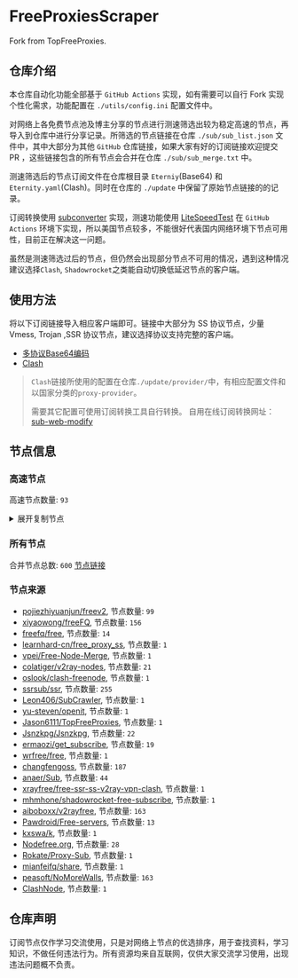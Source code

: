 # FreeProxiesScraper

Fork from TopFreeProxies.

## 仓库介绍
本仓库自动化功能全部基于 `GitHub Actions` 实现，如有需要可以自行 Fork 实现个性化需求，功能配置在 `./utils/config.ini` 配置文件中。

对网络上各免费节点池及博主分享的节点进行测速筛选出较为稳定高速的节点，再导入到仓库中进行分享记录。所筛选的节点链接在仓库 `./sub/sub_list.json` 文件中，其中大部分为其他 `GitHub` 仓库链接，如果大家有好的订阅链接欢迎提交 PR ，这些链接包含的所有节点会合并在仓库 `./sub/sub_merge.txt` 中。

测速筛选后的节点订阅文件在仓库根目录 `Eterniy`(Base64) 和 `Eternity.yaml`(Clash)。同时在仓库的 `./update` 中保留了原始节点链接的的记录。

订阅转换使用 [subconverter](https://github.com/tindy2013/subconverter) 实现，测速功能使用 [LiteSpeedTest](https://github.com/xxf098/LiteSpeedTest) 在 `GitHub Actions` 环境下实现，所以美国节点较多，不能很好代表国内网络环境下节点可用性，目前正在解决这一问题。

虽然是测速筛选过后的节点，但仍然会出现部分节点不可用的情况，遇到这种情况建议选择`Clash`, `Shadowrocket`之类能自动切换低延迟节点的客户端。

## 使用方法
将以下订阅链接导入相应客户端即可。链接中大部分为 SS 协议节点，少量 Vmess, Trojan ,SSR 协议节点，建议选择协议支持完整的客户端。

- [多协议Base64编码](https://raw.githubusercontent.com/caijh/FreeProxiesScraper/master/Eternity)
- [Clash](https://raw.githubusercontent.com/caijh/FreeProxiesScraper/master/Eternity.yaml)

>`Clash`链接所使用的配置在仓库`./update/provider/`中，有相应配置文件和以国家分类的`proxy-provider`。
>
>需要其它配置可使用订阅转换工具自行转换。
>自用在线订阅转换网址：[sub-web-modify](https://sub.v1.mk/)

## 节点信息
### 高速节点
高速节点数量: `93`
<details>
  <summary>展开复制节点</summary>

    ss://YWVzLTI1Ni1jZmI6cXdlclJFV1FAQA@125.141.31.72:15098#%F0%9F%87%B0%F0%9F%87%B7%20%E5%85%B3%E6%B3%A8TG%40dafei_di%20%E9%9F%A9%E5%9B%BD%2008
    trojan://5a81db08-7af3-49a4-b089-b7a5b2c24c38@jp007.421421.xyz:20230?allowInsecure=1&sni=www.alibaba.com#%F0%9F%87%AF%F0%9F%87%B5%20%E5%85%B3%E6%B3%A8TG%40dafei_di%20%E6%97%A5%E6%9C%AC%2001
    vmess://eyJ2IjoiMiIsInBzIjoi8J+Hr/Cfh7Ug5YWz5rOoVEdAZGFmZWlfZGkg5pel5pysIDA3IiwiYWRkIjoiNTkuNDIuMjQ3LjE4OSIsInBvcnQiOiI4MDA0IiwidHlwZSI6Im5vbmUiLCJpZCI6ImViYjNiMjJmLTE0ODUtNDBhMy1hYTM3LWVhN2U0NDRjMjMyNyIsImFpZCI6IjAiLCJuZXQiOiJ3cyIsInBhdGgiOiIvbm1raiIsImhvc3QiOiJ3d3cuYmluZy5jb20iLCJ0bHMiOiIifQ==
    vmess://eyJ2IjoiMiIsInBzIjoi8J+Hr/Cfh7Ug5YWz5rOoVEdAZGFmZWlfZGkg5pel5pysIDI0IiwiYWRkIjoiMTgzLjIzNy44NC41MyIsInBvcnQiOiI1NTAwMiIsInR5cGUiOiJub25lIiwiaWQiOiI0MTgwNDhhZi1hMjkzLTRiOTktOWIwYy05OGNhMzU4MGRkMjQiLCJhaWQiOiI2NCIsIm5ldCI6InRjcCIsInBhdGgiOiIvbm1raiIsImhvc3QiOiJ3d3cuYmluZy5jb20iLCJ0bHMiOiIifQ==
    ss://YWVzLTI1Ni1nY206MWQ2ZmMxZTItYTM2ZC00YmQ3LWIwZDAtZTkwMTM0M2Q5Yjk3@183.36.41.50:19008#%F0%9F%87%AF%F0%9F%87%B5%20%E5%85%B3%E6%B3%A8TG%40dafei_di%20%E6%97%A5%E6%9C%AC%2034
    ss://YWVzLTI1Ni1jZmI6cXdlclJFV1FAQA@p141.panda001.net:4652#%F0%9F%87%B0%F0%9F%87%B7%20%E5%85%B3%E6%B3%A8TG%40dafei_di%20%E9%9F%A9%E5%9B%BD%2001
    ss://YWVzLTI1Ni1jZmI6MTYwMWUzYzI5YzhkYjFhODg5NDJjZjBjYWQ3MzFiZjM@43.131.255.175:3306#%F0%9F%87%B0%F0%9F%87%B7%20%E5%85%B3%E6%B3%A8TG%40dafei_di%20%E9%9F%A9%E5%9B%BD%2004
    vmess://eyJ2IjoiMiIsInBzIjoi8J+Hr/Cfh7Ug5YWz5rOoVEdAZGFmZWlfZGkg5pel5pysIDA0IiwiYWRkIjoiaS5uZWVkc3MudG9wIiwicG9ydCI6IjIwMDE3IiwidHlwZSI6Im5vbmUiLCJpZCI6IjRmOWM4YWJkLTFjMDAtNDg1Yi1iODJiLTQ3N2QzMmY1MjIyOCIsImFpZCI6IjAiLCJuZXQiOiJ0Y3AiLCJwYXRoIjoiL25ta2oiLCJob3N0Ijoid3d3LmJpbmcuY29tIiwidGxzIjoiIn0=
    ss://Y2hhY2hhMjAtaWV0Zi1wb2x5MTMwNToxYTE3YjE5ZC00ODk2LTQ1MzEtYWY3OS02ZTkxZDhlZjgyMjg@13.209.10.213:6666#%F0%9F%87%B0%F0%9F%87%B7%20%E5%85%B3%E6%B3%A8TG%40dafei_di%20%E9%9F%A9%E5%9B%BD%2011
    trojan://6884d714-d3c4-4b49-aa20-767ea92837d6@59.3.209.82:50000?allowInsecure=1&sni=icecream.955850.xyz#%F0%9F%87%B0%F0%9F%87%B7%20%E5%85%B3%E6%B3%A8TG%40dafei_di%20%E9%9F%A9%E5%9B%BD%2014
    ssr://cmVjb3Jkcy5nb2Rlb3ZlLnh5ejo0MzEyNTphdXRoX2FlczEyOF9tZDU6Y2hhY2hhMjAtaWV0Zjp0bHMxLjJfdGlja2V0X2F1dGg6YzBkWFpIcFpSSGcxU2cvP2dyb3VwPVUxTlNVSEp2ZG1sa1pYSSZyZW1hcmtzPThKLUhxUENmaDdNZzVZV3o1ck9vVkVkQVpHRm1aV2xmWkdrZzVZLXc1cm0tSURBeCZvYmZzcGFyYW09JnByb3RvcGFyYW09
    trojan://4abad10b-be0d-48bf-ab8a-3311463084d4@wb.kaiqsz.com:42765?allowInsecure=1&sni=mmbiz1.redapricotcloud.com#%F0%9F%87%A8%F0%9F%87%B3%20%E5%85%B3%E6%B3%A8TG%40dafei_di%20%E5%8F%B0%E6%B9%BE%2004
    trojan://6884d714-d3c4-4b49-aa20-767ea92837d6@210.61.97.241:81?allowInsecure=1&sni=icecream.955850.xyz#%F0%9F%87%A8%F0%9F%87%B3%20%E5%85%B3%E6%B3%A8TG%40dafei_di%20%E5%8F%B0%E6%B9%BE%2005
    vmess://eyJ2IjoiMiIsInBzIjoi8J+HrfCfh7Ag5YWz5rOoVEdAZGFmZWlfZGkg6aaZ5rivIDAxIiwiYWRkIjoiMTQwZDhhOGQtc3dleHMwLXQ1dXJiNy0xaTEuaGdjMS50Y3BiYnIubmV0IiwicG9ydCI6IjgwODAiLCJ0eXBlIjoibm9uZSIsImlkIjoiNmJjZjVhMTAtYmZlOC0xMWVjLWJkN2MtZjIzYzkxM2M4ZDJiIiwiYWlkIjoiMCIsIm5ldCI6IndzIiwicGF0aCI6Ii8iLCJob3N0IjoiYnJvYWRjYXN0bHYuY2hhdC5iaWxpYmlsaS5jb20iLCJ0bHMiOiIifQ==
    trojan://2c605663-b89a-5734-a9d6-97d4743d72cf@dozo01.flztjc.top:8313?allowInsecure=1&sni=hk-13-568.flztjc.net#%F0%9F%87%AD%F0%9F%87%B0%20%E5%85%B3%E6%B3%A8TG%40dafei_di%20%E9%A6%99%E6%B8%AF%2004
    vmess://eyJ2IjoiMiIsInBzIjoi8J+HrfCfh7Ag5YWz5rOoVEdAZGFmZWlfZGkg6aaZ5rivIDA1IiwiYWRkIjoiMTgzLjIzNi41MS4zOCIsInBvcnQiOiI0MzMwMiIsInR5cGUiOiJub25lIiwiaWQiOiI0MTgwNDhhZi1hMjkzLTRiOTktOWIwYy05OGNhMzU4MGRkMjQiLCJhaWQiOiI2NCIsIm5ldCI6InRjcCIsInBhdGgiOiIvIiwiaG9zdCI6ImhrLTEzLTU2OC5mbHp0amMubmV0IiwidGxzIjoiIn0=
    vmess://eyJ2IjoiMiIsInBzIjoi8J+HrfCfh7Ag5YWz5rOoVEdAZGFmZWlfZGkg6aaZ5rivIDA3IiwiYWRkIjoiMTIwLjE5OC43MS4yMTYiLCJwb3J0IjoiMzU5MjEiLCJ0eXBlIjoibm9uZSIsImlkIjoiNDE4MDQ4YWYtYTI5My00Yjk5LTliMGMtOThjYTM1ODBkZDI0IiwiYWlkIjoiNjQiLCJuZXQiOiJ0Y3AiLCJwYXRoIjoiLyIsImhvc3QiOiJoay0xMy01NjguZmx6dGpjLm5ldCIsInRscyI6IiJ9
    ss://YWVzLTI1Ni1nY206TlBPQTRXWUlEMldGOE40RQ@8tv68qhq.slashdevslashnetslashtun.net:15016#%F0%9F%87%AD%F0%9F%87%B0%20%E5%85%B3%E6%B3%A8TG%40dafei_di%20%E9%A6%99%E6%B8%AF%2008
    vmess://eyJ2IjoiMiIsInBzIjoi8J+HrfCfh7Ag5YWz5rOoVEdAZGFmZWlfZGkg6aaZ5rivIDEzIiwiYWRkIjoiMTAzLjIyNC44MC44OSIsInBvcnQiOiIyNTYzNSIsInR5cGUiOiJub25lIiwiaWQiOiJiNmQzNzZmYi1jNDllLTQ5ZjQtZmUwYy0wNjViZjc5ODdmZjUiLCJhaWQiOiIwIiwibmV0IjoidGNwIiwicGF0aCI6Ii8iLCJob3N0IjoiaGstMTMtNTY4LmZsenRqYy5uZXQiLCJ0bHMiOiIifQ==
    trojan://ouo@103.44.255.81:443?allowInsecure=1&sni=tr.koxok.us.kg#%F0%9F%87%AD%F0%9F%87%B0%20%E5%85%B3%E6%B3%A8TG%40dafei_di%20%E9%A6%99%E6%B8%AF%2018
    vmess://eyJ2IjoiMiIsInBzIjoi8J+HrfCfh7Ag5YWz5rOoVEdAZGFmZWlfZGkg6aaZ5rivIDIwIiwiYWRkIjoiMTIwLjIzMi4xNTMuNDAiLCJwb3J0IjoiMzY2MDkiLCJ0eXBlIjoibm9uZSIsImlkIjoiNDE4MDQ4YWYtYTI5My00Yjk5LTliMGMtOThjYTM1ODBkZDI0IiwiYWlkIjoiNjQiLCJuZXQiOiJ0Y3AiLCJwYXRoIjoiLyIsImhvc3QiOiJ0ci5rb3hvay51cy5rZyIsInRscyI6IiJ9
    ss://Y2hhY2hhMjAtaWV0Zjphc2QxMjM0NTY@103.149.183.61:8388#%F0%9F%87%AD%F0%9F%87%B0%20%E5%85%B3%E6%B3%A8TG%40dafei_di%20%E9%A6%99%E6%B8%AF%2021
    ss://YWVzLTI1Ni1nY206OTNmMTIyZGYtODdiZS00NTU0LWI2Y2QtNGY1NWRhN2Y2MTlh@183.236.51.26:39102#%F0%9F%87%AD%F0%9F%87%B0%20%E5%85%B3%E6%B3%A8TG%40dafei_di%20%E9%A6%99%E6%B8%AF%2022
    trojan://c04e8826-d066-4aca-aa50-607e7661892e@43.198.74.153:49905?allowInsecure=1&sni=hk13.bilibili.com#%F0%9F%87%AD%F0%9F%87%B0%20%E5%85%B3%E6%B3%A8TG%40dafei_di%20%E9%A6%99%E6%B8%AF%2023
    ssr://Y3NpbGljb3ZvbGNhbm9jb25pb3Npcy5nb2Rlb3ZlLnh5ejo0MzEyNTphdXRoX2FlczEyOF9tZDU6Y2hhY2hhMjAtaWV0Zjp0bHMxLjJfdGlja2V0X2F1dGg6YzBkWFpIcFpSSGcxU2cvP2dyb3VwPVUxTlNVSEp2ZG1sa1pYSSZyZW1hcmtzPThKLUhyZkNmaDdBZzVZV3o1ck9vVkVkQVpHRm1aV2xmWkdrZzZhYVo1cml2SURJMCZvYmZzcGFyYW09JnByb3RvcGFyYW09
    trojan://6884d714-d3c4-4b49-aa20-767ea92837d6@138.2.107.107:443?allowInsecure=1&sni=icecream.955850.xyz#%F0%9F%87%B8%F0%9F%87%AC%20%E5%85%B3%E6%B3%A8TG%40dafei_di%20%E6%96%B0%E5%8A%A0%E5%9D%A1%2001
    vmess://eyJ2IjoiMiIsInBzIjoi8J+HuPCfh6wg5YWz5rOoVEdAZGFmZWlfZGkg5paw5Yqg5Z2hIDA4IiwiYWRkIjoidjEyLmhlZHVpYW4ubGluayIsInBvcnQiOiIzMDgxMiIsInR5cGUiOiJub25lIiwiaWQiOiJjYmIzZjg3Ny1kMWZiLTM0NGMtODdhOS1kMTUzYmZmZDU0ODQiLCJhaWQiOiIyIiwibmV0Ijoid3MiLCJwYXRoIjoiL29vb28iLCJob3N0Ijoib2NiYy5jb20iLCJ0bHMiOiIifQ==
    ss://YWVzLTI1Ni1nY206VUFPNzJLNTExS1lUN05NNw@ti3hyra4.slashdevslashnetslashtun.net:16003#%F0%9F%87%B8%F0%9F%87%AC%20%E5%85%B3%E6%B3%A8TG%40dafei_di%20%E6%96%B0%E5%8A%A0%E5%9D%A1%2009
    vmess://eyJ2IjoiMiIsInBzIjoi8J+Hr/Cfh7Ug5pel5pysKOasoui/juiuoumYhVlvdXR1YmXnoLTop6PotYTmupDlkJspIDUiLCJhZGQiOiI0My4xNTQuMTA5LjIxOSIsInBvcnQiOiI0NDMiLCJ0eXBlIjoibm9uZSIsImlkIjoiZTVhZjBjYWQtMjk1Yy0zN2IyLWI2MDEtZjM1ZDEzZjZiMWJiIiwiYWlkIjoiNjQiLCJuZXQiOiJ3cyIsInBhdGgiOiIvIiwiaG9zdCI6IiIsInRscyI6IiJ9
    vmess://eyJ2IjoiMiIsInBzIjoi8J+Hr/Cfh7Ug5pel5pysKOasoui/juiuoumYhVlvdXR1YmXnoLTop6PotYTmupDlkJspIDQiLCJhZGQiOiI0MjhzZzIuZmFuczgueHl6IiwicG9ydCI6IjQ0MyIsInR5cGUiOiJub25lIiwiaWQiOiJkYzA5YzlhMC0xNjk3LTNmMzktOGJhOS02NWYyOTg1ZTAwZWMiLCJhaWQiOiIyIiwibmV0Ijoid3MiLCJwYXRoIjoiL3JheSIsImhvc3QiOiI0MjhzZzIuZmFuczgueHl6IiwidGxzIjoidGxzIn0=
    trojan://ruWkGdbUKT4RN7kZ8t@ty2-5.nigirocloud.com:443?allowInsecure=1#%F0%9F%87%AF%F0%9F%87%B5%20%E6%97%A5%E6%9C%AC%28%E6%AC%A2%E8%BF%8E%E8%AE%A2%E9%98%85Youtube%E7%A0%B4%E8%A7%A3%E8%B5%84%E6%BA%90%E5%90%9B%29%203
    trojan://ruWkGdbUKT4RN7kZ8t@ty2-8.nigirocloud.com:443?allowInsecure=1#%F0%9F%87%AF%F0%9F%87%B5%20%E6%97%A5%E6%9C%AC%28%E6%AC%A2%E8%BF%8E%E8%AE%A2%E9%98%85Youtube%E7%A0%B4%E8%A7%A3%E8%B5%84%E6%BA%90%E5%90%9B%29%202
    trojan://ruWkGdbUKT4RN7kZ8t@ty2-7.nigirocloud.com:443?allowInsecure=1#%F0%9F%87%AF%F0%9F%87%B5%20%E6%97%A5%E6%9C%AC%28%E6%AC%A2%E8%BF%8E%E8%AE%A2%E9%98%85Youtube%E7%A0%B4%E8%A7%A3%E8%B5%84%E6%BA%90%E5%90%9B%29
    vmess://eyJ2IjoiMiIsInBzIjoi8J+HqPCfh7Mg5Y+w5rm+KOasoui/juiuoumYhVlvdXR1YmXnoLTop6PotYTmupDlkJspIDMiLCJhZGQiOiJ0dzAxLnNoaXp1a3VuZWtvLmNvbSIsInBvcnQiOiIzODUyNiIsInR5cGUiOiJub25lIiwiaWQiOiI3OWM4MmI5Mi1iYzRjLTM4MmMtODA0Mi1iNTBkMjdiOWM1NjQiLCJhaWQiOiIwIiwibmV0Ijoid3MiLCJwYXRoIjoiL255IiwiaG9zdCI6InR3MDEuc2hpenVrdW5la28uY29tIiwidGxzIjoiIn0=
    vmess://eyJ2IjoiMiIsInBzIjoi8J+HqPCfh7Mg5Y+w5rm+KOasoui/juiuoumYhVlvdXR1YmXnoLTop6PotYTmupDlkJspIDIiLCJhZGQiOiJ0dzIxNDAyLmNsb3VkbWF0cml4Lnh5eiIsInBvcnQiOiIyMTQwMiIsInR5cGUiOiJub25lIiwiaWQiOiJhOTkyYmU0Mi1iZWQ0LTMwMzctODc4OC05ZTg2MGNkNjM1ZDMiLCJhaWQiOiIyIiwibmV0Ijoid3MiLCJwYXRoIjoiL2hscy9jY3R2NXBoZC5tM3U4IiwiaG9zdCI6InR3MjE0MDIuY2xvdWRtYXRyaXgueHl6IiwidGxzIjoiIn0=
    vmess://eyJ2IjoiMiIsInBzIjoi8J+HqPCfh7Mg5Y+w5rm+KOasoui/juiuoumYhVlvdXR1YmXnoLTop6PotYTmupDlkJspIiwiYWRkIjoidHcyNTAxLmNsb3VkbWF0cml4Lnh5eiIsInBvcnQiOiIyNTAxIiwidHlwZSI6Im5vbmUiLCJpZCI6ImE5OTJiZTQyLWJlZDQtMzAzNy04Nzg4LTllODYwY2Q2MzVkMyIsImFpZCI6IjIiLCJuZXQiOiJ3cyIsInBhdGgiOiIvaGxzL2NjdHY1cGhkLm0zdTgiLCJob3N0IjoidHcyNTAxLmNsb3VkbWF0cml4Lnh5eiIsInRscyI6IiJ9
    vmess://eyJ2IjoiMiIsInBzIjoi8J+HrfCfh7Ag6aaZ5rivKOasoui/juiuoumYhVlvdXR1YmXnoLTop6PotYTmupDlkJspIiwiYWRkIjoiaGsyNzAxLmNsb3VkbWF0cml4Lnh5eiIsInBvcnQiOiIyNzAxIiwidHlwZSI6Im5vbmUiLCJpZCI6ImE5OTJiZTQyLWJlZDQtMzAzNy04Nzg4LTllODYwY2Q2MzVkMyIsImFpZCI6IjIiLCJuZXQiOiJ3cyIsInBhdGgiOiIvaGxzL2NjdHY1cGhkLm0zdTgiLCJob3N0IjoiaGsyNzAxLmNsb3VkbWF0cml4Lnh5eiIsInRscyI6IiJ9
    ss://YWVzLTI1Ni1jZmI6YW1hem9uc2tyMDU@54.199.66.30:443#%F0%9F%87%AF%F0%9F%87%B5%20JP%F0%9F%98%88SSRSUB_3528396055
    trojan://95b@117.123.144.67:28825?allowInsecure=0&sni=30388d70-6f5c-4d7c-8daa-9d3df7c5c526.9150e878-8296-4798-a172-c3fe66b8dee5.ddnsgeek.com#%F0%9F%87%B0%F0%9F%87%B7%20%E9%9F%A9%E5%9B%BD%2BV2CROSS.COM
    trojan://95b@211.107.201.14:25001?allowInsecure=0&sni=5ae52850-e7f0-481c-8cff-6c1ed17fd9f1.91f1a2e9-9f15-4330-996f-0b6bc7c8fa5b.theworkpc.com#%F0%9F%87%B0%F0%9F%87%B7%20%E9%9F%A9%E5%9B%BD%2BV2CROSS.COM%202
    trojan://2155145a-b1b5-443a-8977-670f6bd10f02@bgroup.node1.t.nodelist-airport.com:50001?allowInsecure=0#%F0%9F%87%AF%F0%9F%87%B5%20%E6%97%A5%E6%9C%AC%2B%E4%B8%9C%E4%BA%ACAmazon%E6%95%B0%E6%8D%AE%E4%B8%AD%E5%BF%83
    trojan://a3ca0380-8a17-403a-a5b3-a9f6e59be193@claw-ali-hkg-1ge.china-next-generation-any-path-smart-route-global.2h.ma:443?allowInsecure=0&sni=claw-ali-hkg-1ge.china-next-generation-any-path-smart-route-global.2h.ma#%F0%9F%87%AD%F0%9F%87%B0%20%E9%A6%99%E6%B8%AF%2B%E9%98%BF%E9%87%8C%E4%BA%91
    trojan://95b@aliyun.2096.us.kg:443?allowInsecure=0&sni=68123106-3e43-4958-b75a-b06e81eabf79.50d88e28-a870-497d-bf87-c20fb6802871.camdvr.org#%F0%9F%87%AD%F0%9F%87%B0%20%E9%A6%99%E6%B8%AF%2B%E7%94%B5%E8%AE%AF%E7%9B%88%E7%A7%91%E6%9C%89%E9%99%90%E5%85%AC%E5%8F%B8
    vmess://eyJ2IjoiMiIsInBzIjoi8J+HqPCfh7Mg5Y+w5rm+XzEyMTMyMDAwMSIsImFkZCI6IjEwMy4xNTkuMjA2LjM1IiwicG9ydCI6IjMxOTQ1IiwidHlwZSI6Im5vbmUiLCJpZCI6ImUyZTUxMWIwLTdkZWYtNGUxYi1kMjM4LTZjYjUzOTFiMmUzZiIsImFpZCI6IjAiLCJuZXQiOiJ3cyIsInBhdGgiOiIvIiwiaG9zdCI6IjEwMy4xNTkuMjA2LjM1IiwidGxzIjoiIn0=
    vmess://eyJ2IjoiMiIsInBzIjoi8J+HqPCfh7Mg5Y+w5rm+XzEyMTMyMDAwMiIsImFkZCI6IjQ1LjEyMS40OC4xOTYiLCJwb3J0IjoiMTAwMDEiLCJ0eXBlIjoibm9uZSIsImlkIjoiMGVkMzU2MjktOTE5YS00ODkxLWJhMGYtMTNjZDE5OGY4NjNiIiwiYWlkIjoiMCIsIm5ldCI6InRjcCIsInBhdGgiOiIvIiwiaG9zdCI6IjEwMy4xNTkuMjA2LjM1IiwidGxzIjoiIn0=
    vmess://eyJ2IjoiMiIsInBzIjoi8J+HuvCfh7gg576O5Zu9IDAwMSIsImFkZCI6Ind3dy5oZG1vbGkuY29tIiwicG9ydCI6IjgwIiwidHlwZSI6Im5vbmUiLCJpZCI6IjJmMzhmODQ4LWE4OTktNGM4Ny05ODA3LTIwN2E0MTYxNWUzYyIsImFpZCI6IjAiLCJuZXQiOiJ3cyIsInBhdGgiOiIvcm9uZ3NldmVuP2VkPTIwNDgiLCJob3N0IjoiZnIuZnJlZXl5ZHMuZHBkbnMub3JnIiwidGxzIjoiIn0=
    vmess://eyJ2IjoiMiIsInBzIjoi8J+HuvCfh7gg5YWz5rOoVEdAZGFmZWlfZGkg576O5Zu9IDIxMCIsImFkZCI6IjEwNC4xOC4xNDkuNzYiLCJwb3J0IjoiNDQzIiwidHlwZSI6Im5vbmUiLCJpZCI6ImRlOTRjYzBhLTA1OTItNDk2OS1iMWZjLTk3ZWE4ZjBlYTBiMyIsImFpZCI6IjAiLCJuZXQiOiJ3cyIsInBhdGgiOiIvYWEiLCJob3N0IjoidXMua2twLm1lLmV1Lm9yZyIsInRscyI6InRscyJ9
    vmess://eyJ2IjoiMiIsInBzIjoi8J+HuvCfh7ggZ2l0aHViLmNvbS9mcmVlZnEgLSDnvo7lm71DbG91ZEZsYXJl5YWs5Y+4Q0RO6IqC54K5IDkiLCJhZGQiOiIxMDQuMjEuODIuMTgzIiwicG9ydCI6Ijg4ODAiLCJ0eXBlIjoibm9uZSIsImlkIjoiNWE3MDIxZTAtMjZiNC00NWQ2LWIxNzUtZmU1NTE2MDFjYTk3IiwiYWlkIjoiMCIsIm5ldCI6IndzIiwicGF0aCI6Ii8iLCJob3N0Ijoic2VydmVyMjYuYmVoZXNodGJhbmVoLmNvbSIsInRscyI6IiJ9
    ss://YWVzLTEyOC1jZmI6c2hhZG93c29ja3M@156.146.38.163:443#US_09
    vmess://eyJ2IjoiMiIsInBzIjoiVVNfMTAiLCJhZGQiOiIxMzguMi4xNS4yMyIsInBvcnQiOiI0NjM3MCIsInR5cGUiOiJub25lIiwiaWQiOiI5OTgxNTFlNS0wYmM1LTQzNzctZTM5MC1jNDFiYjI2ZmRkMGMiLCJhaWQiOiIwIiwibmV0IjoidGNwIiwicGF0aCI6Ii8iLCJob3N0Ijoic2VydmVyMjYuYmVoZXNodGJhbmVoLmNvbSIsInRscyI6IiJ9
    vmess://eyJ2IjoiMiIsInBzIjoiVVNfMTEiLCJhZGQiOiI1MS44MS4yMjMuMzIiLCJwb3J0IjoiNDQzIiwidHlwZSI6Im5vbmUiLCJpZCI6ImMwMTU2NDUxLTRlZmItNDVlMi04NGZjLThkMzE1YzQ2NTBkYiIsImFpZCI6IjMyIiwibmV0IjoidGNwIiwicGF0aCI6Ii8iLCJob3N0Ijoic2VydmVyMjYuYmVoZXNodGJhbmVoLmNvbSIsInRscyI6IiJ9
    vmess://eyJ2IjoiMiIsInBzIjoiUG9vbF/wn4e68J+HuFVTXzEyIiwiYWRkIjoiMTkyLjk2LjIwNC4yNTAiLCJwb3J0IjoiNDQzIiwidHlwZSI6Im5vbmUiLCJpZCI6ImFiYTUwZGQ0LTU0ODQtM2IwNS1iMTRhLTQ2NjFjYWY4NjJkNSIsImFpZCI6IjQiLCJuZXQiOiJ3cyIsInBhdGgiOiIvd3MiLCJob3N0IjoiIiwidGxzIjoidGxzIn0=
    vmess://eyJ2IjoiMiIsInBzIjoiVVNfMTMiLCJhZGQiOiIxNTAuMjMwLjQxLjkiLCJwb3J0IjoiMjMyOTIiLCJ0eXBlIjoibm9uZSIsImlkIjoiOTU2YzZjMmYtYmY1NC00Yjg3LWZhZmQtNGI3NjdjYTEyNzUwIiwiYWlkIjoiMCIsIm5ldCI6InRjcCIsInBhdGgiOiIvd3MiLCJob3N0IjoiIiwidGxzIjoiIn0=
    vmess://eyJ2IjoiMiIsInBzIjoiVVNfMTQiLCJhZGQiOiIxNTkuMjIzLjMyLjIzMCIsInBvcnQiOiI4MDgwIiwidHlwZSI6Im5vbmUiLCJpZCI6IjcwMDIzMzBkLWZlMjctNGI1Ni1iMjJmLWQ3ZTNlYjgyNWZkYiIsImFpZCI6IjAiLCJuZXQiOiJ3cyIsInBhdGgiOiIvY2N0djEzL2hkLm0zdTgiLCJob3N0IjoiMTU5LjIyMy4zMi4yMzAiLCJ0bHMiOiIifQ==
    vmess://eyJ2IjoiMiIsInBzIjoiVVNfMTYiLCJhZGQiOiI1MS44MS4yMjMuMzEiLCJwb3J0IjoiNDQzIiwidHlwZSI6Im5vbmUiLCJpZCI6ImMwMTU2NDUxLTRlZmItNDVlMi04NGZjLThkMzE1YzQ2NTBkYiIsImFpZCI6IjMyIiwibmV0IjoidGNwIiwicGF0aCI6Ii9jY3R2MTMvaGQubTN1OCIsImhvc3QiOiIxNTkuMjIzLjMyLjIzMCIsInRscyI6IiJ9
    vmess://eyJ2IjoiMiIsInBzIjoiVVNfMTciLCJhZGQiOiI2OC4xODMuMTI5LjE5NyIsInBvcnQiOiI4MDgwIiwidHlwZSI6Im5vbmUiLCJpZCI6IjE1N2FiMjRjLTJmMDItNDRkMi1iMjExLTZkNzA2MTJjOWY2NCIsImFpZCI6IjAiLCJuZXQiOiJ3cyIsInBhdGgiOiIvY2N0djEzL2hkLm0zdTgiLCJob3N0IjoiNjguMTgzLjEyOS4xOTciLCJ0bHMiOiIifQ==
    trojan://2734c14b-e4ce-48b3-b3de-f80788cb4c47@104.21.84.58:443?allowInsecure=1&sni=XXXcddDe.IRaN2035.dpdNs.orG#%F0%9F%87%BA%F0%9F%87%B8%20%E5%85%B3%E6%B3%A8TG%40dafei_di%20%E7%BE%8E%E5%9B%BD%2001
    trojan://398e0d38-8649-11ef-959c-f23c9164ca5d@72135393-swb8g0-sxzls8-1gxvd.cu.plebai.net:15229?allowInsecure=1&sni=72135393-swb8g0-sxzls8-1gxvd.cu.plebai.net#%F0%9F%87%BA%F0%9F%87%B8%20%E5%85%B3%E6%B3%A8TG%40dafei_di%20%E7%BE%8E%E5%9B%BD%2005
    trojan://3e6ae2e4-a8a5-11ef-8578-f23c913c8d2b@76b15373-swd340-tcudgo-1sa5k.cu.plebai.net:15229?allowInsecure=1&sni=76b15373-swd340-tcudgo-1sa5k.cu.plebai.net#%F0%9F%87%BA%F0%9F%87%B8%20%E5%85%B3%E6%B3%A8TG%40dafei_di%20%E7%BE%8E%E5%9B%BD%2006
    trojan://5a81db08-7af3-49a4-b089-b7a5b2c24c38@us003.421421.xyz:20230?allowInsecure=1&sni=www.alibaba.com#%F0%9F%87%BA%F0%9F%87%B8%20%E5%85%B3%E6%B3%A8TG%40dafei_di%20%E7%BE%8E%E5%9B%BD%2010
    trojan://6884d714-d3c4-4b49-aa20-767ea92837d6@45.67.215.5:443?allowInsecure=1&sni=icecream.955850.xyz#%F0%9F%87%BA%F0%9F%87%B8%20%E5%85%B3%E6%B3%A8TG%40dafei_di%20%E7%BE%8E%E5%9B%BD%2015
    vmess://eyJ2IjoiMiIsInBzIjoi8J+HuvCfh7gg576O5Zu9KOasoui/juiuoumYhVlvdXR1YmXnoLTop6PotYTmupDlkJspIDE0IiwiYWRkIjoiMjA3LjI0Ni4xMTEuNjEiLCJwb3J0IjoiMzE4NzEiLCJ0eXBlIjoibm9uZSIsImlkIjoiNDE4NDg2ZTYtMWU1ZC00MTBiLWFlNzItMTcxNWQ3MGYyZDg5IiwiYWlkIjoiMCIsIm5ldCI6IndzIiwicGF0aCI6Ii9VN3hmSHlzZC8iLCJob3N0IjoiIiwidGxzIjoiIn0=
    vmess://eyJ2IjoiMiIsInBzIjoi8J+HuvCfh7gg5YWz5rOoVEdAZGFmZWlfZGkg576O5Zu9IDIyIiwiYWRkIjoiMTA0LjIxLjExMi4xIiwicG9ydCI6IjIwODciLCJ0eXBlIjoibm9uZSIsImlkIjoiMWMzNjkwNmUtMWEyMS00MzMwLWIwNGYtODViYWYxYTZmZjI2IiwiYWlkIjoiMCIsIm5ldCI6IndzIiwicGF0aCI6Ii8iLCJob3N0IjoicmFrMWQzLjc3NzI2OS54eXoiLCJ0bHMiOiJ0bHMifQ==
    trojan://6884d714-d3c4-4b49-aa20-767ea92837d6@160.79.105.81:443?allowInsecure=1&sni=icecream.955850.xyz#%F0%9F%87%BA%F0%9F%87%B8%20%E5%85%B3%E6%B3%A8TG%40dafei_di%20%E7%BE%8E%E5%9B%BD%2025
    trojan://895552fa-6284-4c1d-ba00-3944e0c7c626@172.67.144.126:443?allowInsecure=1&sni=CFR56ty7890.288288.sHOP#%F0%9F%87%BA%F0%9F%87%B8%20%E5%85%B3%E6%B3%A8TG%40dafei_di%20%E7%BE%8E%E5%9B%BD%2031
    trojan://4a3ee276-f50f-46f6-ba4d-13571732ab70@172.67.204.120:443?allowInsecure=1&sni=ddcDe.890603.XYz#%F0%9F%87%BA%F0%9F%87%B8%20%E5%85%B3%E6%B3%A8TG%40dafei_di%20%E7%BE%8E%E5%9B%BD%2050
    vmess://eyJ2IjoiMiIsInBzIjoi8J+HuvCfh7gg5YWz5rOoVEdAZGFmZWlfZGkg576O5Zu9IDYyIiwiYWRkIjoidjUuaGVkdWlhbi5saW5rIiwicG9ydCI6IjMwODA1IiwidHlwZSI6Im5vbmUiLCJpZCI6ImNiYjNmODc3LWQxZmItMzQ0Yy04N2E5LWQxNTNiZmZkNTQ4NCIsImFpZCI6IjIiLCJuZXQiOiJ3cyIsInBhdGgiOiIvb29vbyIsImhvc3QiOiJvY2JjLmNvbSIsInRscyI6IiJ9
    trojan://15153c1d-fc81-4b2a-9689-7b4e4a72dce5@172.67.188.77:443?allowInsecure=1&sni=edfr4.890604.dpdns.org#%F0%9F%87%BA%F0%9F%87%B8%20%E5%85%B3%E6%B3%A8TG%40dafei_di%20%E7%BE%8E%E5%9B%BD%2078
    vmess://eyJ2IjoiMiIsInBzIjoi8J+HrPCfh6cg5YWz5rOoVEdAZGFmZWlfZGkg6Iux5Zu9IDMzIiwiYWRkIjoiMTU4LjE4MC4yMjguMjI2IiwicG9ydCI6IjQ0MyIsInR5cGUiOiJub25lIiwiaWQiOiI5YjQ1NmMyYS1mMmMxLTQ1ZTEtODdhOS1iNzYyOGIwNGJiMjQiLCJhaWQiOiIwIiwibmV0Ijoid3MiLCJwYXRoIjoiL2xpbmt3cyIsImhvc3QiOiJiZXlvbmRkc3ouY2ZkIiwidGxzIjoidGxzIn0=
    ss://Y2hhY2hhMjAtaWV0Zi1wb2x5MTMwNTpkNjEwNWJiZC1iZTBkLTQ1YjItODJhZC0zMWZkMTA3MWMxZDI@service.ouluyun9803.com:20003#github.com%2Ffreefq%20-%20%E5%B9%BF%E4%B8%9C%E7%9C%81%E6%B1%9F%E9%97%A8%E5%B8%82%E7%A7%BB%E5%8A%A8%208
    ss://YWVzLTI1Ni1nY206UmV4bkJnVTdFVjVBRHhH@169.197.141.14:7002#ZZ_20
    ss://YWVzLTI1Ni1nY206Rm9PaUdsa0FBOXlQRUdQ@169.197.143.232:7307#ZZ_21
    vmess://eyJ2IjoiMiIsInBzIjoiXzAyIiwiYWRkIjoiMjMuOTEuMTAwLjI0MyIsInBvcnQiOiIzMDg2MiIsInR5cGUiOiJub25lIiwiaWQiOiIzYjBmNDRlNC1kZDExLTQyOWQtYzgwZi02MTViMTA1OTVkYjkiLCJhaWQiOiIwIiwibmV0IjoidGNwIiwicGF0aCI6Ii9saW5rd3MiLCJob3N0IjoiYmV5b25kZHN6LmNmZCIsInRscyI6IiJ9
    vmess://eyJ2IjoiMiIsInBzIjoiXzAzIiwiYWRkIjoiMTI4LjEuMTM0LjEyNiIsInBvcnQiOiI2NjY2IiwidHlwZSI6Im5vbmUiLCJpZCI6IjdmYjNiNTcxLWNkYTgtNDBmNi1jOWU2LWRiOTc2NWVhOGZhYSIsImFpZCI6IjAiLCJuZXQiOiJ0Y3AiLCJwYXRoIjoiL2xpbmt3cyIsImhvc3QiOiJiZXlvbmRkc3ouY2ZkIiwidGxzIjoiIn0=
    vmess://eyJ2IjoiMiIsInBzIjoiXzA0IiwiYWRkIjoiMTY4LjEzOC4xNzEuNjUiLCJwb3J0IjoiNDQzIiwidHlwZSI6Im5vbmUiLCJpZCI6IjRhZjZmZDlhLWU4YjQtNDZmMi1kYTNhLTIwN2Y0NTc3NjU2YyIsImFpZCI6IjAiLCJuZXQiOiJ0Y3AiLCJwYXRoIjoiL2xpbmt3cyIsImhvc3QiOiJiZXlvbmRkc3ouY2ZkIiwidGxzIjoidGxzIn0=
    vmess://eyJ2IjoiMiIsInBzIjoiXzA1IiwiYWRkIjoiMTM5LjU5LjI0NC4xNDMiLCJwb3J0IjoiMzg5NDEiLCJ0eXBlIjoibm9uZSIsImlkIjoiM2RjNWMxYzktN2Q4Yy00MzJlLWRhZmYtNDQyMjEwM2E3OTE4IiwiYWlkIjoiMCIsIm5ldCI6InRjcCIsInBhdGgiOiIvbGlua3dzIiwiaG9zdCI6ImJleW9uZGRzei5jZmQiLCJ0bHMiOiIifQ==
    vmess://eyJ2IjoiMiIsInBzIjoiUmVsYXlfLfCfh6zwn4enR0JfMDYiLCJhZGQiOiJubnYuY2hpdGFjZG4ueHl6IiwicG9ydCI6IjU0MjQyIiwidHlwZSI6Im5vbmUiLCJpZCI6ImYyMzkzZDgyLTk0YzQtNGIxMi04MjY3LTI5M2E3NTAwZTQ4NyIsImFpZCI6IjAiLCJuZXQiOiJ0Y3AiLCJwYXRoIjoiL2xpbmt3cyIsImhvc3QiOiJiZXlvbmRkc3ouY2ZkIiwidGxzIjoiIn0=
    trojan://60f6b4c4-9d70-11ed-a4d2-f23c9164ca5d@26a33cb5-swb8g0-t1bnjq-1krtb.cu.plebai.net:15229?allowInsecure=1&sni=26a33cb5-swb8g0-t1bnjq-1krtb.cu.plebai.net#%F0%9F%87%A9%F0%9F%87%AA%20%E5%85%B3%E6%B3%A8TG%40dafei_di%20%E5%BE%B7%E5%9B%BD%2001
    vmess://eyJ2IjoiMiIsInBzIjoi8J+HqfCfh6og5YWz5rOoVEdAZGFmZWlfZGkg5b635Zu9IDAyIiwiYWRkIjoic2QubmVlZHNzLnRvcCIsInBvcnQiOiI1MjEwMCIsInR5cGUiOiJub25lIiwiaWQiOiI0ZjljOGFiZC0xYzAwLTQ4NWItYjgyYi00NzdkMzJmNTIyMjgiLCJhaWQiOiIwIiwibmV0IjoidGNwIiwicGF0aCI6Ii8iLCJob3N0IjoiMjZhMzNjYjUtc3diOGcwLXQxYm5qcS0xa3J0Yi5jdS5wbGViYWkubmV0IiwidGxzIjoiIn0=
    trojan://6884d714-d3c4-4b49-aa20-767ea92837d6@162.159.152.205:443?allowInsecure=1&sni=icecream.955850.xyz#%F0%9F%87%A9%F0%9F%87%AA%20%E5%85%B3%E6%B3%A8TG%40dafei_di%20%E5%BE%B7%E5%9B%BD%2008
    trojan://telegram-id-directvpn@52.58.168.251:22223?allowInsecure=1&sni=trojan.burgerip.co.uk#%F0%9F%87%A9%F0%9F%87%AA%20%E5%85%B3%E6%B3%A8TG%40dafei_di%20%E5%BE%B7%E5%9B%BD%2014
    trojan://6884d714-d3c4-4b49-aa20-767ea92837d6@45.154.98.124:12001?allowInsecure=1&sni=icecream.955850.xyz#%F0%9F%87%A9%F0%9F%87%AA%20%E5%85%B3%E6%B3%A8TG%40dafei_di%20%E5%BE%B7%E5%9B%BD%2017
    trojan://6884d714-d3c4-4b49-aa20-767ea92837d6@38.180.100.80:443?allowInsecure=1&sni=icecream.955850.xyz#%F0%9F%87%A9%F0%9F%87%AA%20%E5%85%B3%E6%B3%A8TG%40dafei_di%20%E5%BE%B7%E5%9B%BD%2018
    trojan://6884d714-d3c4-4b49-aa20-767ea92837d6@162.159.153.217:443?allowInsecure=1&sni=icecream.955850.xyz#%F0%9F%87%A9%F0%9F%87%AA%20%E5%85%B3%E6%B3%A8TG%40dafei_di%20%E5%BE%B7%E5%9B%BD%2022
    trojan://6884d714-d3c4-4b49-aa20-767ea92837d6@130.61.51.100:8443?allowInsecure=1&sni=icecream.955850.xyz#%F0%9F%87%A9%F0%9F%87%AA%20%E5%85%B3%E6%B3%A8TG%40dafei_di%20%E5%BE%B7%E5%9B%BD%2023
    vmess://eyJ2IjoiMiIsInBzIjoi8J+HqfCfh6og5YWz5rOoVEdAZGFmZWlfZGkg5b635Zu9IDI0IiwiYWRkIjoiMTY3LjE3Mi4xODAuNzciLCJwb3J0IjoiNDQzIiwidHlwZSI6Im5vbmUiLCJpZCI6Ijc2ZjQxM2I5LTQ4YTItNDNiZS05MzNkLWRmNjg2Y2I5NThhOSIsImFpZCI6IjAiLCJuZXQiOiJ0Y3AiLCJwYXRoIjoiLyIsImhvc3QiOiJpY2VjcmVhbS45NTU4NTAueHl6IiwidGxzIjoiIn0=
    vmess://eyJ2IjoiMiIsInBzIjoi8J+HqfCfh6og5YWz5rOoVEdAZGFmZWlfZGkg5b635Zu9IDM2IiwiYWRkIjoiMTQyLjEzMi4xODUuMTU2IiwicG9ydCI6IjQ1NTQxIiwidHlwZSI6Im5vbmUiLCJpZCI6ImQ3OWJjZDY1LTEwZWQtNGNjMi1iNWZhLTM2ODBmNjA5Mjk1MSIsImFpZCI6IjAiLCJuZXQiOiJ0Y3AiLCJwYXRoIjoiLyIsImhvc3QiOiJpY2VjcmVhbS45NTU4NTAueHl6IiwidGxzIjoiIn0=
    trojan://telegram-id-privatevpns@3.64.181.93:22222?allowInsecure=1&sni=trojan.burgerip.co.uk#%F0%9F%87%A9%F0%9F%87%AA%20%E5%85%B3%E6%B3%A8TG%40dafei_di%20%E5%BE%B7%E5%9B%BD%2037
    trojan://telegram-id-privatevpns@13.37.147.179:22222?allowInsecure=1&sni=trojan.burgerip.co.uk#%F0%9F%87%AB%F0%9F%87%B7%20%E5%85%B3%E6%B3%A8TG%40dafei_di%20%E6%B3%95%E5%9B%BD%2003
    trojan://telegram-id-directvpn@13.37.170.237:22223?allowInsecure=1&sni=trojan.burgerip.co.uk#%F0%9F%87%AB%F0%9F%87%B7%20%E5%85%B3%E6%B3%A8TG%40dafei_di%20%E6%B3%95%E5%9B%BD%2004
    vmess://eyJ2IjoiMiIsInBzIjoi8J+Hq/Cfh7cg5YWz5rOoVEdAZGFmZWlfZGkg5rOV5Zu9IDA4IiwiYWRkIjoibHQuZnhsY24uY29tIiwicG9ydCI6IjQ1NDE3IiwidHlwZSI6Im5vbmUiLCJpZCI6IjQ2OWUwYjMxLTMwYzMtNGRhYi04MDBkLTcxMTIzMjYzNGNlMSIsImFpZCI6IjAiLCJuZXQiOiJ0Y3AiLCJwYXRoIjoiLyIsImhvc3QiOiJ0cm9qYW4uYnVyZ2VyaXAuY28udWsiLCJ0bHMiOiIifQ==
    trojan://6884d714-d3c4-4b49-aa20-767ea92837d6@217.163.76.51:443?allowInsecure=1&sni=icecream.955850.xyz#%F0%9F%87%AC%F0%9F%87%A7%20%E5%85%B3%E6%B3%A8TG%40dafei_di%20%E8%8B%B1%E5%9B%BD%2002
    


</details>

### 所有节点
合并节点总数: `600`
[节点链接](https://raw.githubusercontent.com/caijh/TopFreeProxies/master/sub/sub_merge_base64.txt)

### 节点来源
- [pojiezhiyuanjun/freev2](https://github.com/pojiezhiyuanjun/freev2), 节点数量: `99`
- [xiyaowong/freeFQ](https://github.com/xiyaowong/freeFQ), 节点数量: `156`
- [freefq/free](https://github.com/freefq/free), 节点数量: `14`
- [learnhard-cn/free_proxy_ss](https://github.com/learnhard-cn/free_proxy_ss), 节点数量: `1`
- [vpei/Free-Node-Merge](https://github.com/vpei/Free-Node-Merge), 节点数量: `1`
- [colatiger/v2ray-nodes](https://github.com/colatiger/v2ray-nodes), 节点数量: `21`
- [oslook/clash-freenode](https://github.com/oslook/clash-freenode), 节点数量: `1`
- [ssrsub/ssr](https://github.com/ssrsub/ssr), 节点数量: `255`
- [Leon406/SubCrawler](https://github.com/Leon406/SubCrawler), 节点数量: `1`
- [yu-steven/openit](https://github.com/yu-steven/openit), 节点数量: `1`
- [Jason6111/TopFreeProxies](https://github.com/Jason6111/TopFreeProxies), 节点数量: `1`
- [Jsnzkpg/Jsnzkpg](https://github.com/Jsnzkpg/Jsnzkpg), 节点数量: `22`
- [ermaozi/get_subscribe](https://github.com/ermaozi/get_subscribe), 节点数量: `19`
- [wrfree/free](https://github.com/wrfree/free), 节点数量: `1`
- [changfengoss](https://github.com/ronghuaxueleng/get_v2), 节点数量: `187`
- [anaer/Sub](https://github.com/anaer/Sub), 节点数量: `44`
- [xrayfree/free-ssr-ss-v2ray-vpn-clash](https://github.com/xrayfree/free-ssr-ss-v2ray-vpn-clash), 节点数量: `1`
- [mhmhone/shadowrocket-free-subscribe](https://github.com/mhmhone/shadowrocket-free-subscribe), 节点数量: `1`
- [aiboboxx/v2rayfree](https://github.com/aiboboxx/v2rayfree), 节点数量: `163`
- [Pawdroid/Free-servers](https://github.com/Pawdroid/Free-servers), 节点数量: `13`
- [kxswa/k](https://github.com/kxswa/k), 节点数量: `1`
- [Nodefree.org](https://github.com/Fukki-Z/nodefree), 节点数量: `28`
- [Rokate/Proxy-Sub](https://github.com/Rokate/Proxy-Sub), 节点数量: `1`
- [mianfeifq/share](https://github.com/mianfeifq/share), 节点数量: `1`
- [peasoft/NoMoreWalls](https://github.com/peasoft/NoMoreWalls), 节点数量: `163`
- [ClashNode](https://clashnode.com/f/freenode), 节点数量: `1`


## 仓库声明
订阅节点仅作学习交流使用，只是对网络上节点的优选排序，用于查找资料，学习知识，不做任何违法行为。所有资源均来自互联网，仅供大家交流学习使用，出现违法问题概不负责。

